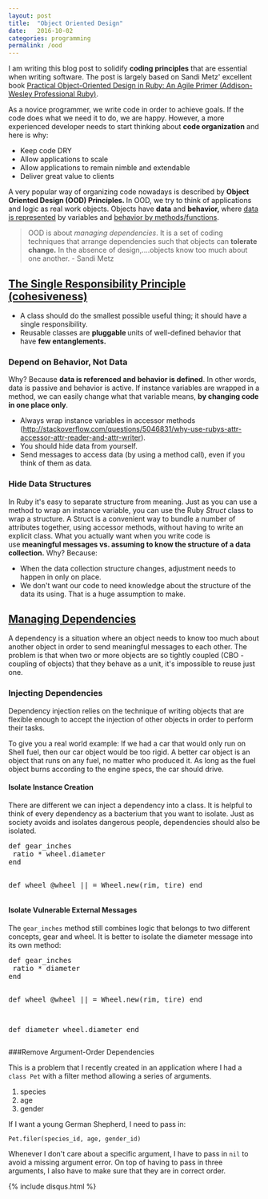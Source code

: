 ```yaml
---
layout: post
title:  "Object Oriented Design"
date:   2016-10-02
categories: programming
permalink: /ood
---
```

I am writing this blog post to solidify <strong>coding principles</strong> that are essential when writing software. The post is largely based on Sandi Metz' excellent book <a href="https://www.amazon.com/gp/product/0321721330/ref=as_li_tl?ie=UTF8&amp;camp=1789&amp;creative=9325&amp;creativeASIN=0321721330&amp;linkCode=as2&amp;tag=shaponmedmas-20&amp;linkId=79779add8e2b95d39799cda48d7a0dcd">Practical Object-Oriented Design in Ruby: An Agile Primer (Addison-Wesley Professional Ruby)</a>.

As a novice programmer, we write code in order to achieve goals. If the code does what we need it to do, we are happy. However, a more experienced developer needs to start thinking about <strong>code organization</strong> and here is why:
<ul>
 	<li>Keep code DRY</li>
 	<li>Allow applications to scale</li>
 	<li>Allow applications to remain nimble and extendable</li>
 	<li>Deliver great value to clients</li>
</ul>
A very popular way of organizing code nowadays is described by <strong>Object Oriented Design (OOD) Principles. </strong>In OOD, we try to think of applications and logic as real work objects. Objects have <strong>data</strong> and <strong>behavior, </strong>where <span style="text-decoration: underline;">data is represented</span> by variables and <span style="text-decoration: underline;">behavior by methods/functions</span>.
<blockquote>OOD is about <em>managing dependencies</em>. It is a set of coding techniques that arrange dependencies such that objects can <strong>tolerate change.</strong> In the absence of design,....objects know too much about one another. - Sandi Metz</blockquote>
<h2><span style="text-decoration: underline;">The Single Responsibility Principle (cohesiveness)</span></h2>
<ul>
 	<li>A class should do the smallest possible useful thing; it should have a single responsibility.</li>
 	<li>Reusable classes are <strong>pluggable </strong>units of well-defined behavior that have <strong>few entanglements.</strong></li>
</ul>
<h3>Depend on Behavior, Not Data</h3>
Why? Because <strong>data is referenced and behavior is defined</strong>. In other words, data is passive and behavior is active. If instance variables are wrapped in a method, we can easily change what that variable means, <strong>by changing code in one place only</strong>.
<ul>
 	<li>Always wrap instance variables in accessor methods (<a href="http://stackoverflow.com/questions/5046831/why-use-rubys-attr-accessor-attr-reader-and-attr-writer" target="_blank">http://stackoverflow.com/questions/5046831/why-use-rubys-attr-accessor-attr-reader-and-attr-writer</a>).</li>
 	<li>You should hide data from yourself.</li>
 	<li>Send messages to access data (by using a method call), even if you think of them as data.</li>
</ul>
<h3>Hide Data Structures</h3>
In Ruby it's easy to separate structure from meaning. Just as you can use a method to wrap an instance variable, you can use the Ruby <em>Struct</em> class to wrap a structure. A Struct is a convenient way to bundle a number of attributes together, using accessor methods, without having to write an explicit class. What you actually want when you write code is use <strong>meaningful messages vs. assuming to know the structure of a data collection.</strong> Why? Because:
<ul>
 	<li>When the data collection structure changes, adjustment needs to happen in only on place.</li>
 	<li>We don't want our code to need knowledge about the structure of the data its using. That is a huge assumption to make.</li>
</ul>
<h2><span style="text-decoration: underline;">Managing Dependencies</span></h2>
A dependency is a situation where an object needs to know too much about another object in order to send meaningful messages to each other. The problem is that when two or more objects are so tightly coupled (CBO - coupling of objects) that they behave as a unit, it's impossible to reuse just one.
<h3>Injecting Dependencies</h3>
Dependency injection relies on the technique of writing objects that are flexible enough to accept the injection of other objects in order to perform their tasks.

To give you a real world example: If we had a car that would only run on Shell fuel, then our car object would be too rigid. A better car object is an object that runs on any fuel, no matter who produced it. As long as the fuel object burns according to the engine specs, the car should drive.
<h4>Isolate Instance Creation</h4>
There are different we can inject a dependency into a class. It is helpful to think of every dependency as a bacterium that you want to isolate. Just as society avoids and isolates dangerous people, dependencies should also be isolated.
<pre>
def gear_inches
 ratio * wheel.diameter
end

def wheel
 @wheel || = Wheel.new(rim, tire)
end
</pre>
<h4>Isolate Vulnerable External Messages</h4>
The <code>gear_inches</code> method still combines logic that belongs to two different concepts, gear and wheel. It is better to isolate the diameter message into its own method:
<pre>
def gear_inches
 ratio * diameter
end

def wheel
 @wheel || = Wheel.new(rim, tire)
end

def diameter
 wheel.diameter
end</pre>

###Remove Argument-Order Dependencies

This is a problem that I recently created in an application where I had a <code>class Pet</code> with a filter method allowing a series of arguments.

1. species
2. age
3. gender

If I want a young German Shepherd, I need to pass in:

    Pet.filer(species_id, age, gender_id)

Whenever I don't care about a specific argument, I have to pass in <code>nil</code> to avoid a missing argument error. On top of having to pass in three arguments, I also have to make sure that they are in correct order.

{% include disqus.html %}
